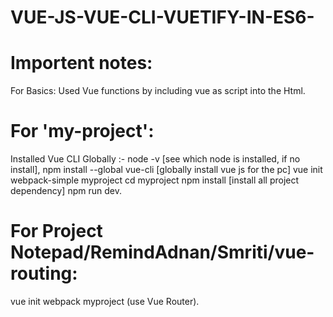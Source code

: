 # VUE-JS-VUE-CLI-VUETIFY-IN-ES6-

# Importent notes:

For Basics: Used Vue functions by including vue as script into the Html.
# For 'my-project':
Installed Vue CLI Globally :- 
node -v [see which node is installed, if no install],
npm install --global vue-cli [globally install vue js for the pc]
vue init webpack-simple myproject
cd myproject
npm install [install all project dependency]
npm run dev.

# For Project Notepad/RemindAdnan/Smriti/vue-routing:
vue init webpack myproject (use Vue Router).
